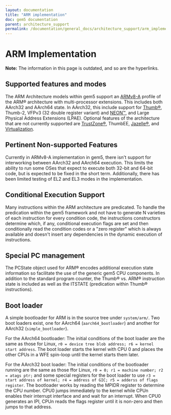 ```yaml
---
layout: documentation
title: "ARM implementation"
doc: gem5 documentation
parent: architecture_support
permalink: /documentation/general_docs/architecture_support/arm_implementation/
---
```


# ARM Implementation

**Note:** The information in this page is outdated, and so are the hyperlinks.  

## Supported features and modes

The ARM Architecture models within gem5 support an [ARMv8-A](https://developer.arm.com/docs/den0024/latest/armv8-a-architecture-and-processors/armv8-a) profile of the ARM® architecture with multi-processor extensions. 
This includes both AArch32 and AArch64 state.
In AArch32, this include support for [Thumb®](https://www.embedded.com/introduction-to-arm-thumb/), Thumb-2, VFPv3 (32 double register variant) and [NEON™](https://developer.arm.com/architectures/instruction-sets/simd-isas/neon), and Large Physical Address Extensions (LPAE). 
Optional features of the architecture that are not currently supported are [TrustZone®](https://developer.arm.com/ip-products/security-ip/trustzone), ThumbEE, [Jazelle®](https://en.wikipedia.org/wiki/Jazelle), and [Virtualization](https://developer.arm.com/docs/100942/0100/aarch64-virtualization).

## Pertinent Non-supported Features

Currently in ARMv8-A implementation in gem5, there isn't support for interworking between AArch32 and AArch64 execution. 
This limits the ability to run some OSes that expect to execute both 32-bit and 64-bit code, but is expected to be fixed in the short term. 
Additionally, there has been limited testing of EL2 and EL3 modes in the implementation.


## Conditional Execution Support

Many instructions within the ARM architecture are predicated. 
To handle the predication within the gem5 framework and not have to generate N varieties of each instruction for every condition code, the instructions constructors determine which, if any, conditional execution flags are set and then conditionally read the condition codes or a "zero register" which is always available and doesn't insert any dependencies in the dynamic execution of instructions.

## Special PC management

The PCState object used for ARM® encodes additional execution state information so facilitate the use of the generic gem5 CPU components. 
In addition to the standard program counter, the Thumb® vs. 
ARM® instruction state is included as well as the ITSTATE (predication within Thumb® instructions).

## Boot loader

A simple bootloader for ARM is in the source tree under `system/arm/`. 
Two boot loaders exist, one for AArch64 (`aarch64_bootloader`) and another for AArch32 (`simple_bootloader`).

For the AArch64 bootloader: The initial conditions of the boot loader are the same as those for Linux, `r0 = device tree blob address; r6 = kernel start address`. 
The boot loader starts the kernel with CPU 0 and places the other CPUs in a WFE spin-loop until the kernel starts them later.

For the AArch32 boot loader: The initial conditions of the bootloader running are the same as those ffor Linux, `r0 = 0; r1 = machine number; r2 = atags ptr;` and some special registers for the boot loader to use `r3 = start address of kernel; r4 = address of GIC; r5 = adderss of flags register`. 
The bootloader works by reading the MPIDR register to determine the CPU number. 
CPU0 jumps immediately to the kernel while CPUn enables their interrupt interface and and wait for an interrupt. 
When CPU0 generates an IPI, CPUn reads the flags register until it is non-zero and then jumps to that address. 

